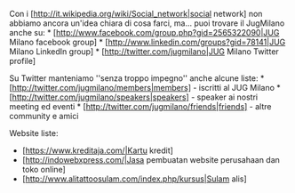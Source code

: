 Con i [http://it.wikipedia.org/wiki/Social_network|social network] non abbiamo ancora un'idea chiara di cosa farci, ma... puoi trovare il JugMilano anche su:
	* [http://www.facebook.com/group.php?gid=2565322090|JUG Milano facebook group]
	* [http://www.linkedin.com/groups?gid=78141|JUG Milano LinkedIn group]
	* [http://twitter.com/jugmilano|JUG Milano Twitter profile]

Su Twitter manteniamo ''senza troppo impegno'' anche alcune liste:
	* [http://twitter.com/jugmilano/members|members] - iscritti al JUG Milano
	* [http://twitter.com/jugmilano/speakers|speakers] - speaker ai nostri meeting ed eventi
	* [http://twitter.com/jugmilano/friends|friends] - altre community e amici

Website liste:
* [https://www.kreditaja.com/|Kartu kredit]
* [http://indowebxpress.com/|Jasa pembuatan website perusahaan dan toko online]
* [http://www.alitattoosulam.com/index.php/kursus|Sulam alis]
